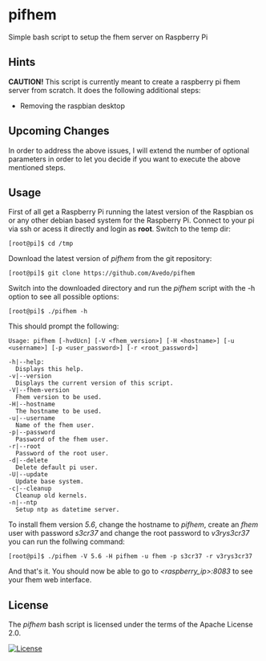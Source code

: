 # pifhem

Simple bash script to setup the fhem server on Raspberry Pi

## Hints

**CAUTION!** This script is currently meant to create a raspberry pi fhem server from scratch. It does the following additional steps:

 - Removing the raspbian desktop

## Upcoming Changes

In order to address the above issues, I will extend the number of optional parameters in order to let you decide if you want to execute the above mentioned steps.

## Usage

First of all get a Raspberry Pi running the latest version of the Raspbian os or any other debian based system for the Raspberry Pi. Connect to your pi via ssh or acess it directly and login as **root**. Switch to the temp dir:

    [root@pi]$ cd /tmp

Download the latest version of *pifhem* from the git repository:

    [root@pi]$ git clone https://github.com/Avedo/pifhem

Switch into the downloaded directory and run the *pifhem* script with the -h option to see all possible options:

    [root@pi]$ ./pifhem -h

This should prompt the following:

    Usage: pifhem [-hvdUcn] [-V <fhem_version>] [-H <hostname>] [-u <username>] [-p <user_password>] [-r <root_password>]

    -h|--help:
      Displays this help.
    -v|--version
      Displays the current version of this script.
    -V|--fhem-version
      Fhem version to be used.
    -H|--hostname
      The hostname to be used.
    -u|--username
      Name of the fhem user.
    -p|--password
      Password of the fhem user.
    -r|--root
      Password of the root user.
    -d|--delete
      Delete default pi user.
    -U|--update
      Update base system.
    -c|--cleanup
      Cleanup old kernels.
    -n|--ntp
      Setup ntp as datetime server.

To install fhem version *5.6*, change the hostname to *pifhem*, create an *fhem* user with password *s3cr37* and change the root password to *v3rys3cr37* you can run the follwing command:

    [root@pi]$ ./pifhem -V 5.6 -H pifhem -u fhem -p s3cr37 -r v3rys3cr37

And that's it. You should now be able to go to *<raspberry_ip>:8083* to see your fhem web interface.

## License

The *pifhem* bash script is licensed under the terms of the Apache License 2.0.

[![License](http://img.shields.io/badge/license-Apache--2.0-blue.svg?style=flat)](LICENSE)
